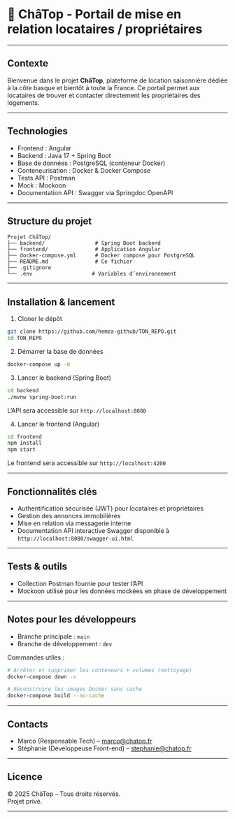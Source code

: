 
# 🏡 ChâTop - Portail de mise en relation locataires / propriétaires


---

## Contexte

Bienvenue dans le projet **ChâTop**, plateforme de location saisonnière dédiée à la côte basque et bientôt à toute la France. Ce portail permet aux locataires de trouver et contacter directement les propriétaires des logements.

---

## Technologies

- Frontend : Angular  
- Backend : Java 17 + Spring Boot  
- Base de données : PostgreSQL (conteneur Docker)  
- Conteneurisation : Docker & Docker Compose  
- Tests API : Postman  
- Mock : Mockoon  
- Documentation API : Swagger via Springdoc OpenAPI  

---

## Structure du projet

```
Projet ChâTop/
├── backend/                # Spring Boot backend
├── frontend/               # Application Angular
├── docker-compose.yml      # Docker compose pour PostgreSQL
├── README.md               # Ce fichier
├── .gitignore
└── .env                   # Variables d’environnement
```

---

## Installation & lancement

1. Cloner le dépôt

```bash
git clone https://github.com/hemza-github/TON_REPO.git
cd TON_REPO
```

2. Démarrer la base de données

```bash
docker-compose up -d
```

3. Lancer le backend (Spring Boot)

```bash
cd backend
./mvnw spring-boot:run
```

L’API sera accessible sur `http://localhost:8080`

4. Lancer le frontend (Angular)

```bash
cd frontend
npm install
npm start
```

Le frontend sera accessible sur `http://localhost:4200`

---

## Fonctionnalités clés

- Authentification sécurisée (JWT) pour locataires et propriétaires  
- Gestion des annonces immobilières  
- Mise en relation via messagerie interne  
- Documentation API interactive Swagger disponible à `http://localhost:8080/swagger-ui.html`

---

## Tests & outils

- Collection Postman fournie pour tester l’API  
- Mockoon utilisé pour les données mockées en phase de développement

---

## Notes pour les développeurs

- Branche principale : `main`  
- Branche de développement : `dev`  

Commandes utiles :

```bash
# Arrêter et supprimer les conteneurs + volumes (nettoyage)
docker-compose down -v

# Reconstruire les images Docker sans cache
docker-compose build --no-cache
```

---

## Contacts

- Marco (Responsable Tech) – marco@chatop.fr  
- Stéphanie (Développeuse Front-end) – stephanie@chatop.fr  

---

## Licence

© 2025 ChâTop – Tous droits réservés.  
Projet privé.

---
